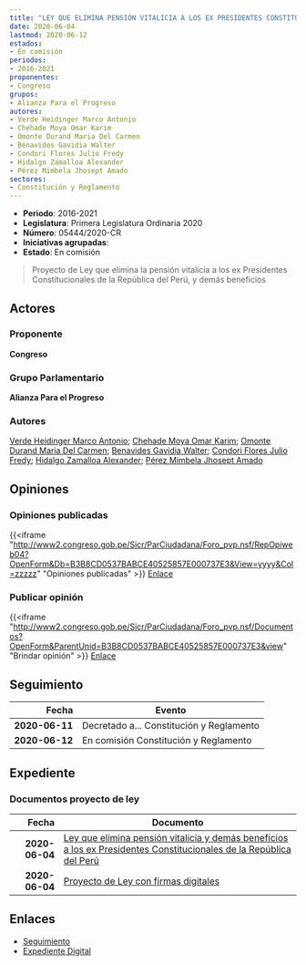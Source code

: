 ```yaml
---
title: "LEY QUE ELIMINA PENSIÓN VITALICIA A LOS EX PRESIDENTES CONSTITUCIONALES DE LA REPÚBLICA DEL PERÚ, Y DEMÁS BENEFICIOS"
date: 2020-06-04
lastmod: 2020-06-12
estados:
- En comisión
periodos:
- 2016-2021
proponentes:
- Congreso
grupos:
- Alianza Para el Progreso
autores:
- Verde Heidinger Marco Antonio
- Chehade Moya Omar Karim
- Omonte Durand Maria Del Carmen
- Benavides Gavidia Walter
- Condori Flores Julio Fredy
- Hidalgo Zamalloa Alexander
- Pérez Mimbela Jhosept Amado
sectores:
- Constitución y Reglamento
---
```

- **Periodo**: 2016-2021
- **Legislatura**: Primera Legislatura Ordinaria 2020
- **Número**: 05444/2020-CR
- **Iniciativas agrupadas**: 
- **Estado**: En comisión

> Proyecto de Ley que elimina la pensión vitalicia a los ex Presidentes Constitucionales de la República del Perú, y demás beneficios


## Actores

### Proponente

**Congreso**

### Grupo Parlamentario

**Alianza Para el Progreso**

### Autores

[Verde Heidinger Marco Antonio](mailto:mailto:mverde@congreso.gob.pe); [Chehade Moya Omar Karim](mailto:mailto:ochehade@congreso.gob.pe); [Omonte Durand Maria Del Carmen](mailto:mailto:momonte@congreso.gob.pe); [Benavides Gavidia Walter](mailto:mailto:wbenavides@congreso.gob.pe); [Condori Flores Julio Fredy](mailto:mailto:jcondori@congreso.gob.pe); [Hidalgo Zamalloa Alexander](mailto:mailto:ahidalgo@congreso.gob.pe); [Pérez Mimbela Jhosept Amado](mailto:mailto:jperezm@congreso.gob.pe)

## Opiniones

### Opiniones publicadas

{{<iframe "http://www2.congreso.gob.pe/Sicr/ParCiudadana/Foro_pvp.nsf/RepOpiweb04?OpenForm&Db=B3B8CD0537BABCE40525857E000737E3&View=yyyy&Col=zzzzz" "Opiniones publicadas" >}}
[Enlace](http://www2.congreso.gob.pe/Sicr/ParCiudadana/Foro_pvp.nsf/RepOpiweb04?OpenForm&Db=B3B8CD0537BABCE40525857E000737E3&View=yyyy&Col=zzzzz)

### Publicar opinión

{{<iframe "http://www2.congreso.gob.pe/Sicr/ParCiudadana/Foro_pvp.nsf/Documentos?OpenForm&ParentUnid=B3B8CD0537BABCE40525857E000737E3&view" "Brindar opinión" >}}
[Enlace](http://www2.congreso.gob.pe/Sicr/ParCiudadana/Foro_pvp.nsf/Documentos?OpenForm&ParentUnid=B3B8CD0537BABCE40525857E000737E3&view)


## Seguimiento

| Fecha | Evento |
|------:|--------|
| **2020-06-11** | Decretado a... Constitución y Reglamento |
| **2020-06-12** | En comisión Constitución y Reglamento |

## Expediente

### Documentos proyecto de ley

| Fecha | Documento |
|------:|-----------|
| **2020-06-04** | [Ley que elimina pensión vitalicia y demás beneficios a los ex Presidentes Constitucionales de la República del Perú](http://www.leyes.congreso.gob.pe/Documentos/2016_2021/Proyectos_de_Ley_y_de_Resoluciones_Legislativas/PL05444_20200604.pdf) |
| **2020-06-04** | [Proyecto de Ley con firmas digitales](http://www.leyes.congreso.gob.pe/Documentos/2016_2021/Proyectos_de_Ley_y_de_Resoluciones_Legislativas/Proyectos_Firmas_digitales/PL05444.pdf) |

## Enlaces

- [Seguimiento](http://www2.congreso.gob.pe/Sicr/TraDocEstProc/CLProLey2016.nsf/f7fff46988ca05b1052578e100829cc7/98f9c44a225e4d2b0525857d0078e8fd?OpenDocument)
- [Expediente Digital](http://www2.congreso.gob.pe/Sicr/TraDocEstProc/CLProLey2016.nsf/f7fff46988ca05b1052578e100829cc7/98f9c44a225e4d2b0525857d0078e8fd?OpenDocument&Click=05257FB7005EB655.eb71d0cf91d8294e05256cdf006b5706/$Body/0.1C6C)

